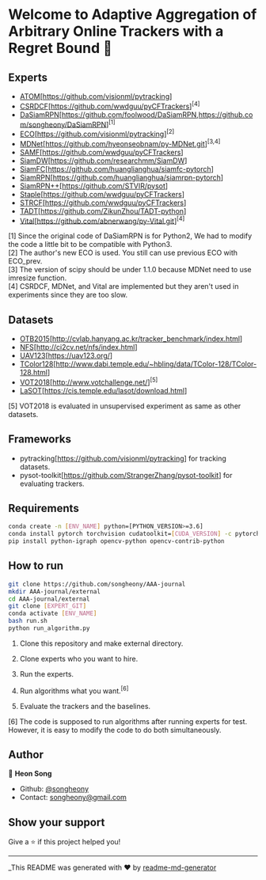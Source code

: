 # Welcome to Adaptive Aggregation of Arbitrary Online Trackers with a Regret Bound 👋

## Experts

* [ATOM](https://arxiv.org/abs/1811.07628)[<https://github.com/visionml/pytracking>]
* [CSRDCF](https://arxiv.org/abs/1611.08461)[<https://github.com/wwdguu/pyCFTrackers>]<sup>[4]</sup>
* [DaSiamRPN](https://arxiv.org/abs/1808.06048)[<https://github.com/foolwood/DaSiamRPN>,<https://github.com/songheony/DaSiamRPN>]<sup>[1]</sup>
* [ECO](https://arxiv.org/abs/1611.09224)[<https://github.com/visionml/pytracking>]<sup>[2]</sup>
* [MDNet](https://arxiv.org/abs/1510.07945)[<https://github.com/hyeonseobnam/py-MDNet.git>]<sup>[3,4]</sup>
* [SAMF](https://link.springer.com/chapter/10.1007/978-3-319-16181-5_18)[<https://github.com/wwdguu/pyCFTrackers>]
* [SiamDW](https://arxiv.org/abs/1901.01660)[<https://github.com/researchmm/SiamDW>]
* [SiamFC](https://arxiv.org/abs/1606.09549)[<https://github.com/huanglianghua/siamfc-pytorch>]
* [SiamRPN](http://openaccess.thecvf.com/content_cvpr_2018/papers/Li_High_Performance_Visual_CVPR_2018_paper.pdf)[<https://github.com/huanglianghua/siamrpn-pytorch>]
* [SiamRPN++](https://arxiv.org/abs/1812.11703)[<https://github.com/STVIR/pysot>]
* [Staple](https://arxiv.org/abs/1512.01355)[<https://github.com/wwdguu/pyCFTrackers>]
* [STRCF](https://arxiv.org/abs/1803.08679)[<https://github.com/wwdguu/pyCFTrackers>]
* [TADT](https://arxiv.org/abs/1904.01772)[<https://github.com/ZikunZhou/TADT-python>]
* [Vital](https://arxiv.org/abs/1804.04273)[<https://github.com/abnerwang/py-Vital.git>]<sup>[4]</sup>

[1] Since the original code of DaSiamRPN is for Python2, We had to modify the code a little bit to be compatible with Python3.  
[2] The author's new ECO is used. You still can use previous ECO with ECO_prev.  
[3] The version of scipy should be under 1.1.0 because MDNet need to use imresize function.  
[4] CSRDCF, MDNet, and Vital are implemented but they aren't used in experiments since they are too slow.

## Datasets

* [OTB2015](https://ieeexplore.ieee.org/document/7001050)[<http://cvlab.hanyang.ac.kr/tracker_benchmark/index.html>]
* [NFS](https://arxiv.org/abs/1703.05884)[<http://ci2cv.net/nfs/index.html>]
* [UAV123](https://ivul.kaust.edu.sa/Pages/pub-benchmark-simulator-uav.aspx)[<https://uav123.org/>]
* [TColor128](https://ieeexplore.ieee.org/document/7277070)[<http://www.dabi.temple.edu/~hbling/data/TColor-128/TColor-128.html>]
* [VOT2018](https://link.springer.com/chapter/10.1007/978-3-030-11009-3_1)[<http://www.votchallenge.net/>]<sup>[5]</sup>
* [LaSOT](https://arxiv.org/abs/1809.07845)[<https://cis.temple.edu/lasot/download.html>]

[5] VOT2018 is evaluated in unsupervised experiment as same as other datasets.

## Frameworks

* pytracking[<https://github.com/visionml/pytracking>] for tracking datasets.
* pysot-toolkit[<https://github.com/StrangerZhang/pysot-toolkit>] for evaluating trackers.

## Requirements

```sh
conda create -n [ENV_NAME] python=[PYTHON_VERSION>=3.6]
conda install pytorch torchvision cudatoolkit=[CUDA_VERSION] -c pytorch
pip install python-igraph opencv-python opencv-contrib-python
```

## How to run

```sh
git clone https://github.com/songheony/AAA-journal
mkdir AAA-journal/external
cd AAA-journal/external
git clone [EXPERT_GIT]
conda activate [ENV_NAME]
bash run.sh
python run_algorithm.py
```

1. Clone this repository and make external directory.

2. Clone experts who you want to hire.

3. Run the experts.

4. Run algorithms what you want.<sup>[6]</sup>

5. Evaluate the trackers and the baselines.

[6] The code is supposed to run algorithms after running experts for test. However, it is easy to modify the code to do both simultaneously.

## Author

👤 **Heon Song**

* Github: [@songheony](https://github.com/songheony)
* Contact: songheony@gmail.com

## Show your support

Give a ⭐️ if this project helped you!

***
_This README was generated with ❤️ by [readme-md-generator](https://github.com/kefranabg/readme-md-generator)
